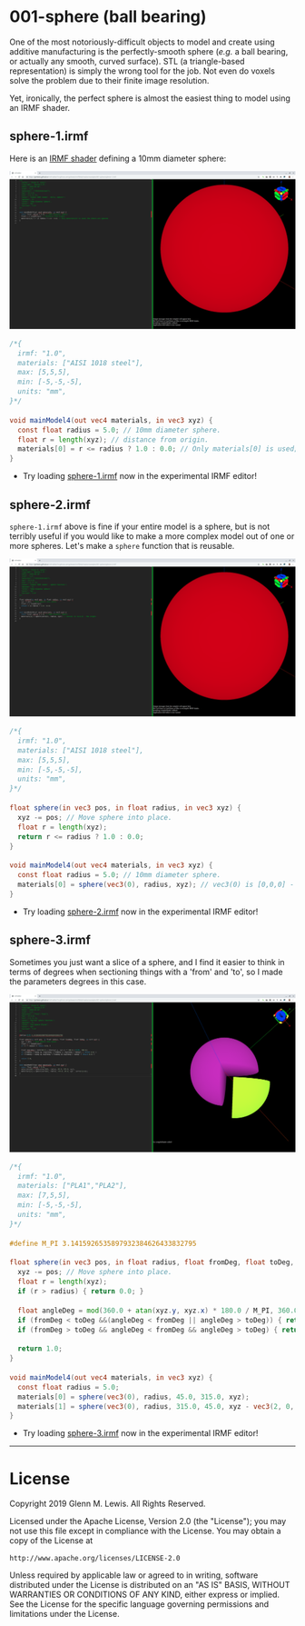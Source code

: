 # 001-sphere (ball bearing)

One of the most notoriously-difficult objects to model and create using additive manufacturing
is the perfectly-smooth sphere (*e.g.* a ball bearing, or actually any smooth, curved surface).
STL (a triangle-based representation) is simply the wrong tool for the job.
Not even do voxels solve the problem due to their finite image resolution.

Yet, ironically, the perfect sphere is almost the easiest thing to model using an IRMF shader.

## sphere-1.irmf

Here is an [IRMF shader](sphere-1.irmf) defining a 10mm diameter sphere:

![sphere-1.png](sphere-1.png)

```glsl
/*{
  irmf: "1.0",
  materials: ["AISI 1018 steel"],
  max: [5,5,5],
  min: [-5,-5,-5],
  units: "mm",
}*/

void mainModel4(out vec4 materials, in vec3 xyz) {
  const float radius = 5.0; // 10mm diameter sphere.
  float r = length(xyz); // distance from origin.
  materials[0] = r <= radius ? 1.0 : 0.0; // Only materials[0] is used; the others are ignored.
}
```

* Try loading [sphere-1.irmf](https://gmlewis.github.io/irmf-editor/?s=github.com/gmlewis/irmf/blob/master/examples/001-sphere/sphere-1.irmf) now in the experimental IRMF editor!

## sphere-2.irmf

`sphere-1.irmf` above is fine if your entire model is a sphere, but is not
terribly useful if you would like to make a more complex model out of
one or more spheres. Let's make a `sphere` function that is reusable.

![sphere-2.png](sphere-2.png)

```glsl
/*{
  irmf: "1.0",
  materials: ["AISI 1018 steel"],
  max: [5,5,5],
  min: [-5,-5,-5],
  units: "mm",
}*/

float sphere(in vec3 pos, in float radius, in vec3 xyz) {
  xyz -= pos; // Move sphere into place.
  float r = length(xyz);
  return r <= radius ? 1.0 : 0.0;
}

void mainModel4(out vec4 materials, in vec3 xyz) {
  const float radius = 5.0; // 10mm diameter sphere.
  materials[0] = sphere(vec3(0), radius, xyz); // vec3(0) is [0,0,0] - the origin.
}
```

* Try loading [sphere-2.irmf](https://gmlewis.github.io/irmf-editor/?s=github.com/gmlewis/irmf/blob/master/examples/001-sphere/sphere-2.irmf) now in the experimental IRMF editor!

## sphere-3.irmf

Sometimes you just want a slice of a sphere, and I find it easier to think
in terms of degrees when sectioning things with a 'from' and 'to', so I
made the parameters degrees in this case.

![sphere-3.png](sphere-3.png)

```glsl
/*{
  irmf: "1.0",
  materials: ["PLA1","PLA2"],
  max: [7,5,5],
  min: [-5,-5,-5],
  units: "mm",
}*/

#define M_PI 3.1415926535897932384626433832795

float sphere(in vec3 pos, in float radius, float fromDeg, float toDeg, in vec3 xyz) {
  xyz -= pos; // Move sphere into place.
  float r = length(xyz);
  if (r > radius) { return 0.0; }

  float angleDeg = mod(360.0 + atan(xyz.y, xyz.x) * 180.0 / M_PI, 360.0);
  if (fromDeg < toDeg &&(angleDeg < fromDeg || angleDeg > toDeg)) { return 0.0; }
  if (fromDeg > toDeg && angleDeg < fromDeg && angleDeg > toDeg) { return 0.0; }

  return 1.0;
}

void mainModel4(out vec4 materials, in vec3 xyz) {
  const float radius = 5.0;
  materials[0] = sphere(vec3(0), radius, 45.0, 315.0, xyz);
  materials[1] = sphere(vec3(0), radius, 315.0, 45.0, xyz - vec3(2, 0, 0));
}
```

* Try loading [sphere-3.irmf](https://gmlewis.github.io/irmf-editor/?s=github.com/gmlewis/irmf/blob/master/examples/001-sphere/sphere-3.irmf) now in the experimental IRMF editor!

----------------------------------------------------------------------

# License

Copyright 2019 Glenn M. Lewis. All Rights Reserved.

Licensed under the Apache License, Version 2.0 (the "License");
you may not use this file except in compliance with the License.
You may obtain a copy of the License at

    http://www.apache.org/licenses/LICENSE-2.0

Unless required by applicable law or agreed to in writing, software
distributed under the License is distributed on an "AS IS" BASIS,
WITHOUT WARRANTIES OR CONDITIONS OF ANY KIND, either express or implied.
See the License for the specific language governing permissions and
limitations under the License.
